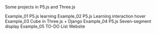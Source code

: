 Some projects in P5.js and Three.js

Example_01 P5.js learning
Example_02 P5.js Learning interaction hover
Example_03 Cube in Three.js + Django
Example_04 P5.js Seven-segment display
Example_05 TO-DO List Website
